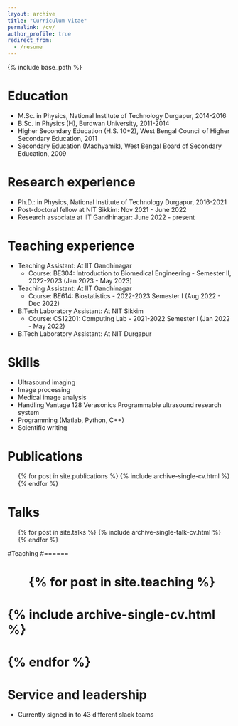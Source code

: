 ```yaml
---
layout: archive
title: "Curriculum Vitae"
permalink: /cv/
author_profile: true
redirect_from:
  - /resume
---
```


{% include base_path %}

Education
======
* M.Sc. in Physics, National Institute of Technology Durgapur, 2014-2016
* B.Sc. in Physics (H), Burdwan University, 2011-2014
* Higher Secondary Education (H.S. 10+2), West Bengal Council of Higher Secondary Education, 2011
* Secondary Education (Madhyamik), West Bengal Board of Secondary Education, 2009

Research experience
======
* Ph.D.:  in Physics, National Institute of Technology Durgapur, 2016-2021 
* Post-doctoral fellow at NIT Sikkim: Nov 2021 - June 2022
* Research associate at IIT Gandhinagar: June 2022 - present

Teaching experience
======  
* Teaching Assistant: At IIT Gandhinagar
  * Course: BE304: Introduction to Biomedical Engineering - Semester II, 2022-2023 (Jan 2023 - May 2023)
* Teaching Assistant: At IIT Gandhinagar
  * Course: BE614: Biostatistics - 2022-2023 Semester I (Aug 2022 - Dec 2022)
* B.Tech Laboratory Assistant: At NIT Sikkim
  * Course: CS12201: Computing Lab - 2021-2022 Semester I (Jan 2022 - May 2022)
* B.Tech Laboratory Assistant: At NIT Durgapur
  
Skills
======
* Ultrasound imaging
* Image processing
* Medical image analysis
* Handling Vantage 128 Verasonics Programmable ultrasound research system
* Programming (Matlab, Python, C++)
* Scientific writing


Publications
======
  <ul>{% for post in site.publications %}
    {% include archive-single-cv.html %}
  {% endfor %}</ul>
  
Talks
======
  <ul>{% for post in site.talks %}
    {% include archive-single-talk-cv.html %}
  {% endfor %}</ul>
  
#Teaching
#======
 # <ul>{% for post in site.teaching %}
  #  {% include archive-single-cv.html %}
 # {% endfor %}</ul>
  
Service and leadership
======
* Currently signed in to 43 different slack teams
